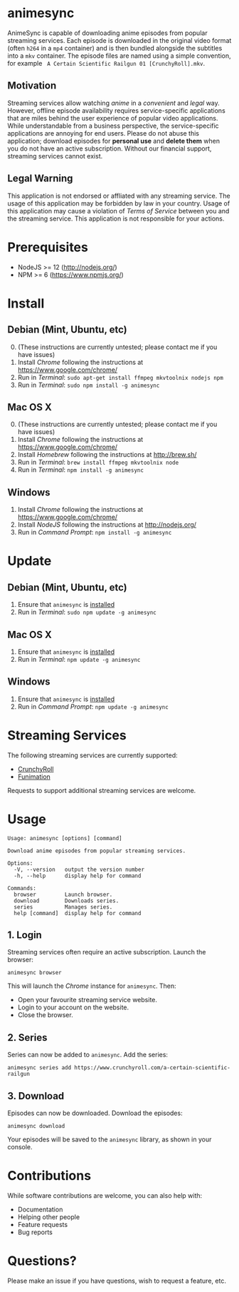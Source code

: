 # animesync

AnimeSync is capable of downloading anime episodes from popular streaming services. Each episode is downloaded in the original video format (often `h264` in a `mp4` container) and is then bundled alongside the subtitles into a `mkv` container. The episode files are named using a simple convention, for example `
A Certain Scientific Railgun 01 [CrunchyRoll].mkv`.

## Motivation

Streaming services allow watching *anime* in a *convenient* and *legal* way. However, offline episode availability requires service-specific applications that are miles behind the user experience of popular video applications. While understandable from a business perspective, the service-specific applications are annoying for end users. Please do not abuse this application; download episodes for **personal use** and **delete them** when you do not have an active subscription. Without our financial support, streaming services cannot exist.

## Legal Warning

This application is not endorsed or affliated with any streaming service. The usage of this application may be forbidden by law in your country. Usage of this application may cause a violation of *Terms of Service* between you and the streaming service. This application is not responsible for your actions.

# Prerequisites

* NodeJS >= 12 (http://nodejs.org/)
* NPM >= 6 (https://www.npmjs.org/)

# Install

## Debian (Mint, Ubuntu, etc)

0. (These instructions are currently untested; please contact me if you have issues)
1. Install *Chrome* following the instructions at https://www.google.com/chrome/
2. Run in *Terminal*: `sudo apt-get install ffmpeg mkvtoolnix nodejs npm`
3. Run in *Terminal*: `sudo npm install -g animesync`

## Mac OS X

0. (These instructions are currently untested; please contact me if you have issues)
1. Install *Chrome* following the instructions at https://www.google.com/chrome/
2. Install *Homebrew* following the instructions at http://brew.sh/
3. Run in *Terminal*: `brew install ffmpeg mkvtoolnix node`
4. Run in *Terminal*: `npm install -g animesync`

## Windows

1. Install *Chrome* following the instructions at https://www.google.com/chrome/
2. Install *NodeJS* following the instructions at http://nodejs.org/
3. Run in *Command Prompt*: `npm install -g animesync`

# Update

## Debian (Mint, Ubuntu, etc)

1. Ensure that `animesync` is [installed](#Install)
2. Run in *Terminal*: `sudo npm update -g animesync`

## Mac OS X

1. Ensure that `animesync` is [installed](#Install)
2. Run in *Terminal*: `npm update -g animesync`

## Windows

1. Ensure that `animesync` is [installed](#Install)
2. Run in *Command Prompt*: `npm update -g animesync`

# Streaming Services

The following streaming services are currently supported:

* [CrunchyRoll](https://www.crunchyroll.com/)
* [Funimation](https://www.funimation.com/)

Requests to support additional streaming services are welcome.

# Usage

```
Usage: animesync [options] [command]

Download anime episodes from popular streaming services.

Options:
  -V, --version   output the version number
  -h, --help      display help for command

Commands:
  browser         Launch browser.
  download        Downloads series.
  series          Manages series.
  help [command]  display help for command
```

## 1. Login

Streaming services often require an active subscription. Launch the browser:

    animesync browser

This will launch the *Chrome* instance for `animesync`. Then:

* Open your favourite streaming service website.
* Login to your account on the website.
* Close the browser.

## 2. Series

Series can now be added to `animesync`. Add the series:

    animesync series add https://www.crunchyroll.com/a-certain-scientific-railgun

## 3. Download

Episodes can now be downloaded. Download the episodes:

    animesync download

Your episodes will be saved to the `animesync` library, as shown in your console.

# Contributions

While software contributions are welcome, you can also help with:

* Documentation
* Helping other people
* Feature requests
* Bug reports

# Questions?

Please make an issue if you have questions, wish to request a feature, etc.
